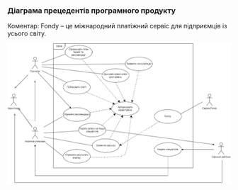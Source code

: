 ### Діаграма прецедентів програмного продукту
Коментар: Fondy – це міжнародний платіжний сервіс для підприємців із усього світу.

![](https://github.com/oleksandrblazhko/ai204-pargalova/blob/ai204-pargalova_with_laboratory_work_2/1-SoftwareRequirements/1.3-SoftwareUserRequirements/1.3.3-UseCaseDiagram/UserCase.jpg)
